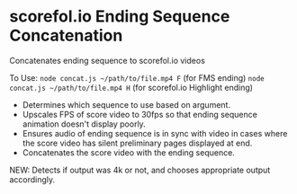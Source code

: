 # scorefol.io Ending Sequence Concatenation
Concatenates ending sequence to scorefol.io videos

To Use:
`node concat.js ~/path/to/file.mp4 F` (for FMS ending)
`node concat.js ~/path/to/file.mp4 H` (for scorefol.io Highlight ending)

- Determines which sequence to use based on argument.
- Upscales FPS of score video to 30fps so that ending sequence animation doesn't display poorly.
- Ensures audio of ending sequence is in sync with video in cases where the score video has silent preliminary pages displayed at end.
- Concatenates the score video with the ending sequence.

NEW: Detects if output was 4k or not, and chooses appropriate output accordingly.
